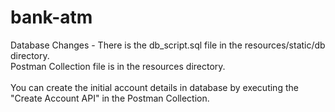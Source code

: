 # bank-atm
Database Changes - There is the db_script.sql file in the resources/static/db directory.
<br/>
Postman Collection file is in the resources directory.
<br/>
<br/>
You can create the initial account details in database by executing the "Create Account API" in the Postman Collection.
